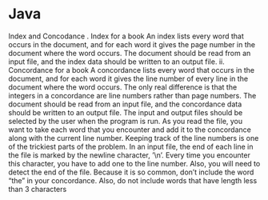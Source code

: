 # Java
Index and Concodance
. Index for a book
An index lists every word that occurs in the document, and for each word it gives the page
number in the document where the word occurs. The document should be read from an input file, and the index data should
be written to an output file.
ii. Concordance for a book
A concordance lists every word that occurs in the document, and for each word it gives
the line number of every line in the document where the word occurs. The only real
difference is that the integers in a concordance are line numbers rather than page numbers.
The document should be read from an
input file, and the concordance data should be written to an output file.
The input and output files should be selected by the user when the program is run. As you
read the file, you want to take each word that you encounter and add it to the concordance
along with the current line number. Keeping track of the line numbers is one of the trickiest
parts of the problem. In an input file, the end of each line in the file is marked by the
newline character, ’\n’. Every time you encounter this character, you have to add one to
the line number. Also, you will need to detect the end of the file. Because it is so common,
don’t include the word “the” in your concordance. Also, do not include words that have
length less than 3 characters

